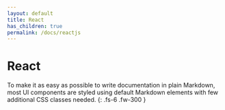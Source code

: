 ```yaml
---
layout: default
title: React
has_children: true
permalink: /docs/reactjs
---
```


# React

To make it as easy as possible to write documentation in plain Markdown, most UI components are styled using default Markdown elements with few additional CSS classes needed.
{: .fs-6 .fw-300 }
